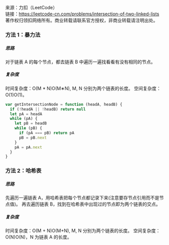 来源：力扣（LeetCode）<br/>
链接：https://leetcode-cn.com/problems/intersection-of-two-linked-lists <br/>
著作权归领扣网络所有。商业转载请联系官方授权，非商业转载请注明出处。

### 方法 1：暴力法

##### 思路

对于链表 A 的每个节点，都去链表 B 中遍历一遍找看看有没有相同的节点。

##### 复杂度

时间复杂度：O(M \* N)O(M∗N), M, N 分别为两个链表的长度。
空间复杂度：O(1)O(1)。

```js
var getIntersectionNode = function (headA, headB) {
  if (!headA || !headB) return null
  let pA = headA
  while (pA) {
    let pB = headB
    while (pB) {
      if (pA === pB) return pA
      pB = pB.next
    }
    pA = pA.next
  }
}
```

### 方法 2：哈希表

##### 思路

先遍历一遍链表 A，用哈希表把每个节点都记录下来(注意要存节点引用而不是节点值)。
再去遍历链表 B，找到在哈希表中出现过的节点即为两个链表的交点。

##### 复杂度

时间复杂度：O(M + N)O(M+N), M, N 分别为两个链表的长度。
空间复杂度：O(N)O(N)，N 为链表 A 的长度。
